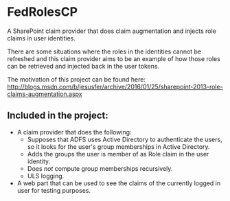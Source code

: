 # FedRolesCP
A SharePoint claim provider that does claim augmentation and injects role claims in user identities.

There are some situations where the roles in the identities cannot be refreshed and this claim provider aims to be an example of how those roles can be retrieved and injected back in the user tokens.

The motivation of this project can be found here: http://blogs.msdn.com/b/jesusfer/archive/2016/01/25/sharepoint-2013-role-claims-augmentation.aspx

## Included in the project:
- A claim provider that does the following:
  - Supposes that ADFS uses Active Directory to authenticate the users, so it looks for the user's group memberships in Active Directory.
  - Adds the groups the user is member of as Role claim in the user identity.
  - Does *not* compute group memberships recursively.
  - ULS logging.
- A web part that can be used to see the claims of the currently logged in user for testing purposes.
